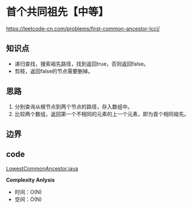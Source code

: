 # 首个共同祖先【中等】
<https://leetcode-cn.com/problems/first-common-ancestor-lcci/>

## 知识点
- 递归查找，搜索祖先路径，找到返回true，否则返回false。
- 剪枝，返回false的节点需要删掉。
 
## 思路
 1. 分别查询从根节点到两个节点的路径，存入数组中。
 2. 比较两个数组，返回第一个不相同的元素的上一个元素，即为首个相同祖先。
## 边界
 
## code
[LowestCommonAncestor.java](LowestCommonAncestor.java)

**Complexity Anlysis**

 - 时间：O(N)
 - 空间：O(N)
